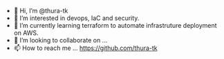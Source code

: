 - 👋 Hi, I’m @thura-tk
- 👀 I’m interested in devops, IaC and security.
- 🌱 I’m currently learning terraform to automate infrastruture deployment on AWS.
- 💞️ I’m looking to collaborate on ...
- 📫 How to reach me ... https://github.com/thura-tk

<!---
thura-tk/thura-tk is a ✨ special ✨ repository because its `README.md` (this file) appears on your GitHub profile.
You can click the Preview link to take a look at your changes.
--->
